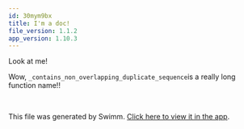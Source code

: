 ```yaml
---
id: 30mym9bx
title: I'm a doc!
file_version: 1.1.2
app_version: 1.10.3
---
```


Look at me!

Wow, `_contains_non_overlapping_duplicate_sequence`<swm-token data-swm-token=":events/advent_of_code/2015/05/python/script_2015_05.py:29:2:2:`def _contains_non_overlapping_duplicate_sequence(text: str, length: int = 2) -&gt; bool:`"/>is a really long function name!!

<br/>

This file was generated by Swimm. [Click here to view it in the app](https://app.swimm.io/repos/Z2l0aHViJTNBJTNBc2NyYXRjaHBhZCUzQSUzQXNoZW5hbmlnYW5zZA==/docs/30mym9bx).
